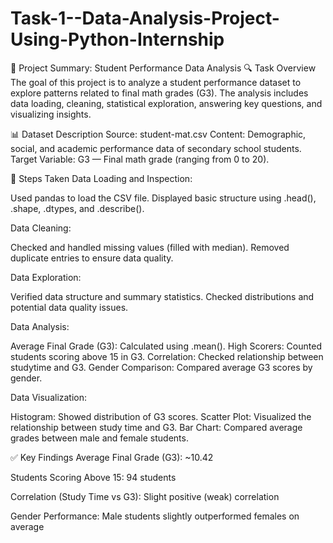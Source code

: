 # Task-1--Data-Analysis-Project-Using-Python-Internship

📘 Project Summary: Student Performance Data Analysis
🔍 Task Overview
The goal of this project is to analyze a student performance dataset to explore patterns related to final math grades (G3). The analysis includes data loading, cleaning, statistical exploration, answering key questions, and visualizing insights.

📊 Dataset Description
Source: student-mat.csv
Content: Demographic, social, and academic performance data of secondary school students.
Target Variable: G3 — Final math grade (ranging from 0 to 20).

🧾 Steps Taken
Data Loading and Inspection:

Used pandas to load the CSV file.
Displayed basic structure using .head(), .shape, .dtypes, and .describe().

Data Cleaning:

Checked and handled missing values (filled with median).
Removed duplicate entries to ensure data quality.

Data Exploration:

Verified data structure and summary statistics.
Checked distributions and potential data quality issues.

Data Analysis:

Average Final Grade (G3): Calculated using .mean().
High Scorers: Counted students scoring above 15 in G3.
Correlation: Checked relationship between studytime and G3.
Gender Comparison: Compared average G3 scores by gender.

Data Visualization:

Histogram: Showed distribution of G3 scores.
Scatter Plot: Visualized the relationship between study time and G3.
Bar Chart: Compared average grades between male and female students.

✅ Key Findings
Average Final Grade (G3): ~10.42

Students Scoring Above 15: 94 students

Correlation (Study Time vs G3): Slight positive (weak) correlation

Gender Performance: Male students slightly outperformed females on average
